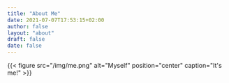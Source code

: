 ```yaml
---
title: "About Me"
date: 2021-07-07T17:53:15+02:00
author: false
layout: "about"
draft: false
date: false
---
```


{{< figure src="/img/me.png" alt="Myself" position="center" caption="It's me!" >}}
